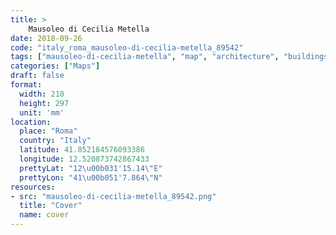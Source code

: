 ```yaml
---
title: > 
    Mausoleo di Cecilia Metella
date: 2018-09-26
code: "italy_roma_mausoleo-di-cecilia-metella_89542"
tags: ["mausoleo-di-cecilia-metella", "map", "architecture", "buildings", "Roma", "Italy"]
categories: ["Maps"]
draft: false
format:
  width: 210
  height: 297
  unit: 'mm'
location:
  place: "Roma"
  country: "Italy"
  latitude: 41.852184576093386
  longitude: 12.520873742867433
  prettyLat: "12\u00b031'15.14\"E"
  prettyLon: "41\u00b051'7.864\"N"
resources:
- src: "mausoleo-di-cecilia-metella_89542.png"
  title: "Cover"
  name: cover
---
```

